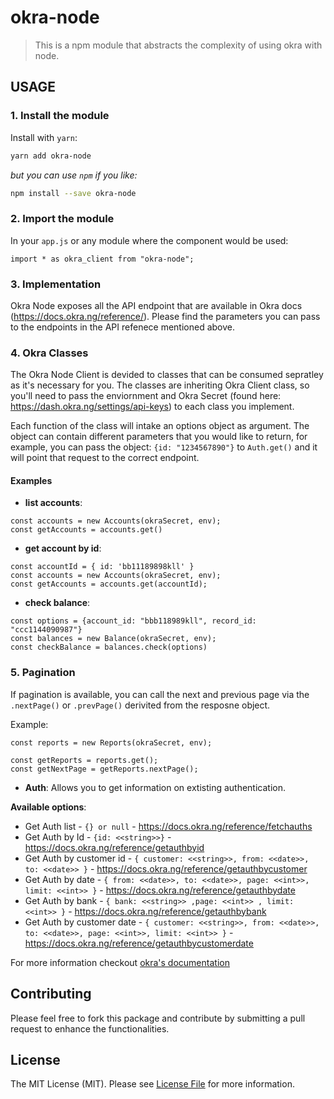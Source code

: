 # okra-node
> This is a npm module that abstracts the complexity of using okra with node.

## USAGE

### 1. Install the module

Install with `yarn`:

```bash
yarn add okra-node
```

_but you can use `npm` if you like:_

```bash
npm install --save okra-node
```

### 2. Import the module
In your `app.js` or any module where the component would be used:

```node
import * as okra_client from "okra-node";
```

### 3. Implementation

Okra Node exposes all the API endpoint that are available in Okra docs (https://docs.okra.ng/reference/). Please find the parameters you can pass to the endpoints in the API refenece mentioned above.

### 4. Okra Classes

The Okra Node Client is devided to classes that can be consumed sepratley as it's necessary for you. The classes are inheriting Okra Client class, so you'll need to pass the enviornment and Okra Secret (found here: https://dash.okra.ng/settings/api-keys) to each class you implement.

Each function of the class will intake an options object as argument. The object can contain different parameters that you would like to return, for example, you can pass the object: `{id: "1234567890"}` to `Auth.get()` and it will point that request to the correct endpoint.

#### Examples

* **list accounts**:
```
const accounts = new Accounts(okraSecret, env);
const getAccounts = accounts.get()
```

* **get account by id**:

```
const accountId = { id: 'bb11189898kll' }
const accounts = new Accounts(okraSecret, env);
const getAccounts = accounts.get(accountId);
```

* **check balance**:
```
const options = {account_id: "bbb118989kll", record_id: "ccc1144090987"}
const balances = new Balance(okraSecret, env);
const checkBalance = balances.check(options)
```

### 5. Pagination

If pagination is available, you can call the next and previous page via the `.nextPage()` or `.prevPage()` derivited from the resposne object.

Example:

```
const reports = new Reports(okraSecret, env);

const getReports = reports.get();
const getNextPage = getReports.nextPage();
```

* **Auth**: Allows you to get information on extisting authentication. 

**Available options**:
* Get Auth list - `{} or null` - https://docs.okra.ng/reference/fetchauths
* Get Auth by Id - `{id: <<string>>}` - https://docs.okra.ng/reference/getauthbyid
* Get Auth by customer id - `{ customer: <<string>>, from: <<date>>, to: <<date>> }` - https://docs.okra.ng/reference/getauthbycustomer
* Get Auth by date - `{ from: <<date>>, to: <<date>>, page: <<int>>, limit: <<int>> }` - https://docs.okra.ng/reference/getauthbydate
* Get Auth by bank - `{ bank: <<string>> ,page: <<int>> , limit: <<int>> }` - https://docs.okra.ng/reference/getauthbybank
* Get Auth by customer date - `{ customer: <<string>>, from: <<date>>, to: <<date>>, page: <<int>>, limit: <<int>> }` - https://docs.okra.ng/reference/getauthbycustomerdate


For more information checkout [okra's documentation](https://docs.okra.ng)

## Contributing

Please feel free to fork this package and contribute by submitting a pull request to enhance the functionalities.

## License

The MIT License (MIT). Please see [License File](LICENSE.md) for more information.
